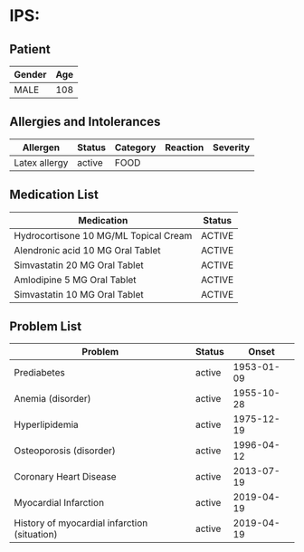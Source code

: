 # IPS:

## Patient

|Gender|Age|
|---|---|
|MALE|108|

## Allergies and Intolerances

|Allergen|Status|Category|Reaction|Severity|
|---|---|---|---|---|
|Latex allergy|active|FOOD|||

## Medication List

|Medication|Status|
|---|---|
|Hydrocortisone 10 MG/ML Topical Cream|ACTIVE|
|Alendronic acid 10 MG Oral Tablet|ACTIVE|
|Simvastatin 20 MG Oral Tablet|ACTIVE|
|Amlodipine 5 MG Oral Tablet|ACTIVE|
|Simvastatin 10 MG Oral Tablet|ACTIVE|

## Problem List

|Problem|Status|Onset|
|---|---|---|
|Prediabetes|active|1953-01-09|
|Anemia (disorder)|active|1955-10-28|
|Hyperlipidemia|active|1975-12-19|
|Osteoporosis (disorder)|active|1996-04-12|
|Coronary Heart Disease|active|2013-07-19|
|Myocardial Infarction|active|2019-04-19|
|History of myocardial infarction (situation)|active|2019-04-19|
